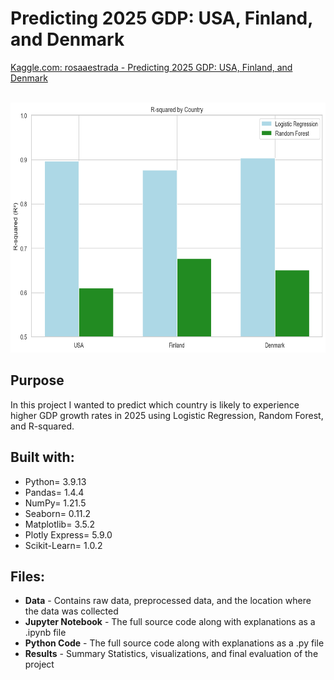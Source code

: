 # Predicting 2025 GDP: USA, Finland, and Denmark

[Kaggle.com: rosaaestrada - Predicting 2025 GDP: USA, Finland, and Denmark](https://www.kaggle.com/code/rosaaestrada/predicting-2025-gdp-usa-finland-and-denmark)

&nbsp;&nbsp;&nbsp;&nbsp;&nbsp;&nbsp;&nbsp;&nbsp;&nbsp;&nbsp;&nbsp;&nbsp;&nbsp;&nbsp;&nbsp;&nbsp;&nbsp;&nbsp;&nbsp;&nbsp;&nbsp;&nbsp;&nbsp;&nbsp;&nbsp;&nbsp;&nbsp;&nbsp;&nbsp;&nbsp;<img src= "https://github.com/rosaaestrada/Predicting-2025-GDP/blob/main/Results/Images/R-squared%20across%20all%20countries.png?raw=true" alt= "Comparison of metrics across all countries" wight= "400" height= "400">

## Purpose
In this project I wanted to predict which country is likely to experience higher GDP growth rates in 2025 using Logistic Regression, Random Forest, and R-squared.

## Built with: 
- Python= 3.9.13
- Pandas= 1.4.4
- NumPy= 1.21.5
- Seaborn= 0.11.2
- Matplotlib= 3.5.2
- Plotly Express= 5.9.0
- Scikit-Learn= 1.0.2

## Files:
- **Data** - Contains raw data, preprocessed data, and the location where the data was collected
- **Jupyter Notebook** - The full source code along with explanations as a .ipynb file
- **Python Code** - The full source code along with explanations as a .py file
- **Results** - Summary Statistics, visualizations, and final evaluation of the project
